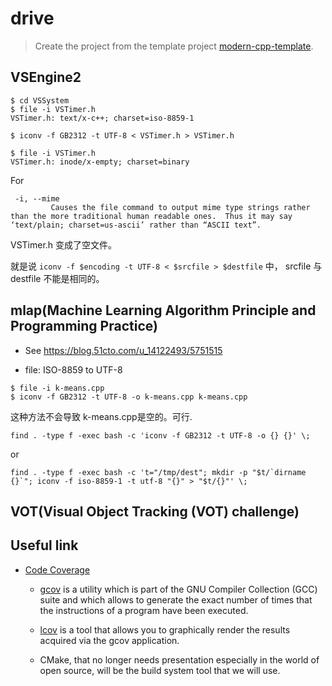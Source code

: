 # drive

> Create the project from the template project [modern-cpp-template](https://github.com/filipdutescu/modern-cpp-template).


## VSEngine2

```
$ cd VSSystem
$ file -i VSTimer.h
VSTimer.h: text/x-c++; charset=iso-8859-1

$ iconv -f GB2312 -t UTF-8 < VSTimer.h > VSTimer.h

$ file -i VSTimer.h 
VSTimer.h: inode/x-empty; charset=binary
```

For
```
 -i, --mime
         Causes the file command to output mime type strings rather than the more traditional human readable ones.  Thus it may say ‘text/plain; charset=us-ascii’ rather than “ASCII text”.
```

VSTimer.h 变成了空文件。

就是说 `iconv -f $encoding -t UTF-8 < $srcfile > $destfile` 中， srcfile 与 destfile 不能是相同的。

## mlap(Machine Learning Algorithm Principle and Programming Practice)
- See https://blog.51cto.com/u_14122493/5751515

- file: ISO-8859 to UTF-8
```
$ file -i k-means.cpp
$ iconv -f GB2312 -t UTF-8 -o k-means.cpp k-means.cpp
```
这种方法不会导致 k-means.cpp是空的。可行.

```
find . -type f -exec bash -c 'iconv -f GB2312 -t UTF-8 -o {} {}' \;
```
or
```
find . -type f -exec bash -c 't="/tmp/dest"; mkdir -p "$t/`dirname {}`"; iconv -f iso-8859-1 -t utf-8 "{}" > "$t/{}"' \;
```





## VOT(Visual Object Tracking (VOT) challenge)



## Useful link
- [Code Coverage](https://www.jedsharpsoftware.com/c++/2020/09/16/CPP-CodeCoverage.html)
  - [gcov](https://gcc.gnu.org/onlinedocs/gcc/Gcov.html) is a utility which is part of the GNU Compiler Collection (GCC) suite and which allows to generate the exact number of times that the instructions of a program have been executed. 

  - [lcov](https://ltp.sourceforge.net/coverage/lcov.php) is a tool that allows you to graphically render the results acquired via the gcov application. 

  - CMake, that no longer needs presentation especially in the world of open source, will be the build system tool that we will use.

